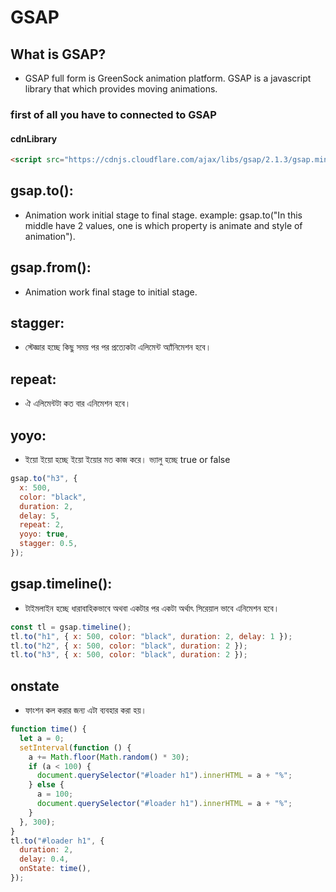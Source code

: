 # GSAP

## What is GSAP?

- GSAP full form is GreenSock animation platform. GSAP is a javascript library that which provides moving animations.

### first of all you have to connected to GSAP

#### cdnLibrary

```html
<script src="https://cdnjs.cloudflare.com/ajax/libs/gsap/2.1.3/gsap.min.js"></script>
```

## gsap.to():

- Animation work initial stage to final stage.
  example: gsap.to("In
  this middle have 2 values, one is which property is animate and style of
  animation").

## gsap.from():

- Animation work final stage to initial stage.

## stagger:

- স্টেজ্ঞার হচ্ছে কিছু সময় পর পর প্রত্যেকটা এলিমেন্ট অ্যাঁনিমেশন
  হবে।

## repeat:

- ঐ এলিমেন্টটা কত বার এনিমেশন হবে।

## yoyo:

- ইয়ো ইয়ো হচ্ছে ইয়ো ইয়োর মত কাজ করে। ভ্যালু হচ্ছে true or false

```javascript
gsap.to("h3", {
  x: 500,
  color: "black",
  duration: 2,
  delay: 5,
  repeat: 2,
  yoyo: true,
  stagger: 0.5,
});
```

## gsap.timeline():

- টাইমলাইন হচ্ছে ধারাবাহিকভাবে অথবা একটার পর একটা অর্থাৎ সিরেয়াল ভাবে এনিমেশন হবে।

```javascript
const tl = gsap.timeline();
tl.to("h1", { x: 500, color: "black", duration: 2, delay: 1 });
tl.to("h2", { x: 500, color: "black", duration: 2 });
tl.to("h3", { x: 500, color: "black", duration: 2 });
```
## onstate
- ফাংশন কল করার জন্য এটা ব্যবহার করা হয়।
```javaScript
function time() {
  let a = 0;
  setInterval(function () {
    a += Math.floor(Math.random() * 30);
    if (a < 100) {
      document.querySelector("#loader h1").innerHTML = a + "%";
    } else {
      a = 100;
      document.querySelector("#loader h1").innerHTML = a + "%";
    }
  }, 300);
}
tl.to("#loader h1", {
  duration: 2,
  delay: 0.4,
  onState: time(),
});

```
